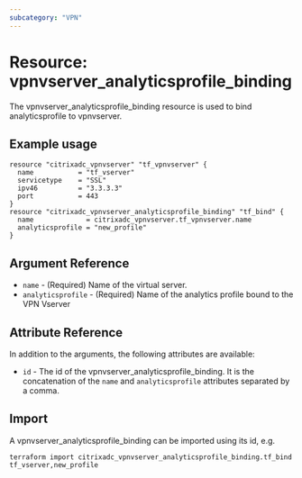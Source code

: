 ```yaml
---
subcategory: "VPN"
---
```


# Resource: vpnvserver_analyticsprofile_binding

The vpnvserver_analyticsprofile_binding resource is used to bind analyticsprofile to vpnvserver.


## Example usage

```hcl
resource "citrixadc_vpnvserver" "tf_vpnvserver" {
  name           = "tf_vserver"
  servicetype    = "SSL"
  ipv46          = "3.3.3.3"
  port           = 443
}
resource "citrixadc_vpnvserver_analyticsprofile_binding" "tf_bind" {
  name             = citrixadc_vpnvserver.tf_vpnvserver.name
  analyticsprofile = "new_profile"
}
```


## Argument Reference

* `name` - (Required) Name of the virtual server.
* `analyticsprofile` - (Required) Name of the analytics profile bound to the VPN Vserver


## Attribute Reference

In addition to the arguments, the following attributes are available:

* `id` - The id of the vpnvserver_analyticsprofile_binding. It is the concatenation of the `name` and `analyticsprofile` attributes separated by a comma.


## Import

A vpnvserver_analyticsprofile_binding can be imported using its id, e.g.

```shell
terraform import citrixadc_vpnvserver_analyticsprofile_binding.tf_bind tf_vserver,new_profile
```
